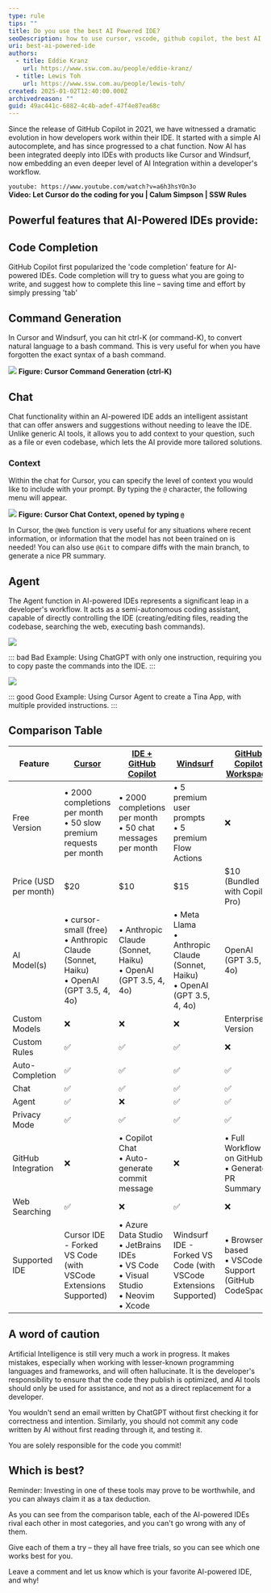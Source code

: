 ```yaml
---
type: rule
tips: ""
title: Do you use the best AI Powered IDE?
seoDescription: how to use cursor, vscode, github copilot, the best AI powered IDE
uri: best-ai-powered-ide
authors:
  - title: Eddie Kranz
    url: https://www.ssw.com.au/people/eddie-kranz/
  - title: Lewis Toh
    url: https://www.ssw.com.au/people/lewis-toh/
created: 2025-01-02T12:40:00.000Z
archivedreason: ""
guid: 49ac441c-6882-4c4b-adef-47f4e87ea68c
---
```


Since the release of GitHub Copilot in 2021, we have witnessed a dramatic evolution in how developers work within their IDE. It started with a simple AI autocomplete, and has since progressed to a chat function. Now AI has been integrated deeply into IDEs with products like Cursor and Windsurf, now embedding an even deeper level of AI Integration within a developer's workflow. 

`youtube: https://www.youtube.com/watch?v=a6h3hsYOn3o`  
**Video: Let Cursor do the coding for you | Calum Simpson | SSW Rules**

## Powerful features that AI-Powered IDEs provide:

## Code Completion

GitHub Copilot first popularized the 'code completion' feature for AI-powered IDEs. Code completion will try to guess what you are going to write, and suggest how to complete this line – saving time and effort by simply pressing 'tab'

## Command Generation

In Cursor and Windsurf, you can hit ctrl-K (or command-K), to convert natural language to a bash command. This is very useful for when you have forgotten the exact syntax of a bash command.

![](cursor-command-generation.gif)
**Figure: Cursor Command Generation (ctrl-K)**

## Chat

Chat functionality within an AI-powered IDE adds an intelligent assistant that can offer answers and suggestions without needing to leave the IDE. Unlike generic AI tools, it allows you to add context to your question, such as a file or even codebase, which lets the AI provide more tailored solutions.

### Context

Within the chat for Cursor, you can specify the level of context you would like to include with your prompt. By typing the `@` character, the following menu will appear.

![](cursor-chat-context.png)
**Figure: Cursor Chat Context, opened by typing `@`**

In Cursor, the `@Web` function is very useful for any situations where recent information, or information that the model has not been trained on is needed! You can also use `@Git` to compare diffs with the main branch, to generate a nice PR summary.

## Agent

The Agent function in AI-powered IDEs represents a significant leap in a developer's workflow. It acts as a semi-autonomous coding assistant, capable of directly controlling the IDE (creating/editing files, reading the codebase, searching the web, executing bash commands).


![](bad-example-chatgpt.png)

::: bad 
Bad Example: Using ChatGPT with only one instruction, requiring you to copy paste the commands into the IDE.
:::


![](good-example-using-agent.png)

::: good
Good Example: Using Cursor Agent to create a Tina App, with multiple provided instructions.
:::

## Comparison Table

| Feature               | [Cursor](https://www.cursor.com/) | [IDE + GitHub Copilot](https://github.com/features/copilot) | [Windsurf](https://codeium.com/windsurf) | [GitHub Copilot Workspace](https://githubnext.com/projects/copilot-workspace) |
| --------------------- | ------------------------------------------------------------ | ------------------------------------------------------------ | ------------------------------------------------------------ | ---------------------------------------------- |
| Free Version          | • 2000 completions per month<br>• 50 slow premium requests per month | • 2000 completions per month<br>• 50 chat messages per month | • 5 premium user prompts<br>• 5 premium Flow Actions | ❌ |
| Price (USD per month) | $20 | $10 | $15 | $10 (Bundled with Copilot Pro) |
| AI Model(s)           | • cursor-small (free)<br>• Anthropic Claude (Sonnet, Haiku)<br>• OpenAI (GPT 3.5, 4, 4o) | • Anthropic Claude (Sonnet, Haiku)<br>• OpenAI (GPT 3.5, 4, 4o) | • Meta Llama<br>• Anthropic Claude (Sonnet, Haiku)<br>• OpenAI (GPT 3.5, 4, 4o) | OpenAI (GPT 3.5, 4, 4o) |
| Custom Models         | ❌ | ❌ | ❌ | Enterprise Version |
| Custom Rules          | ✅ | ✅ | ✅ | ❌ |
| Auto-Completion       | ✅ | ✅ | ✅ | ✅ |
| Chat                  | ✅ | ✅ | ✅ | ✅ |
| Agent                 | ✅ | ❌ | ✅ | ✅ |
| Privacy Mode          | ✅ | ✅ | ✅ | ✅ |
| GitHub Integration    | ❌ | • Copilot Chat<br>• Auto-generate commit message | ❌ | • Full Workflow is on GitHub<br>• Generate PR Summary |
| Web Searching         | ✅ | ❌ | ✅ | ❌ |
| Supported IDE         | Cursor IDE - Forked VS Code (with VSCode Extensions Supported) | • Azure Data Studio<br>• JetBrains IDEs<br>• VS Code<br>• Visual Studio<br>• Neovim<br>• Xcode | Windsurf IDE - Forked VS Code (with VSCode Extensions Supported) | • Browser based<br>• VSCode Support (GitHub CodeSpace) |

## A word of caution

Artificial Intelligence is still very much a work in progress. It makes mistakes, especially when working with lesser-known programming languages and frameworks, and will often hallucinate. It is the developer's responsibility to ensure that the code they publish is optimized, and AI tools should only be used for assistance, and not as a direct replacement for a developer. 



You wouldn't send an email written by ChatGPT without first checking it for correctness and intention. Similarly, you should not commit any code written by AI without first reading through it, and testing it.

You are solely responsible for the code you commit!



## Which is best?

Reminder: Investing in one of these tools may prove to be worthwhile, and you can always claim it as a tax deduction.



As you can see from the comparison table, each of the AI-powered IDEs rival each other in most categories, and you can't go wrong with any of them. 

Give each of them a try – they all have free trials, so you can see which one works best for you. 

Leave a comment and let us know which is your favorite AI-powered IDE, and why!
